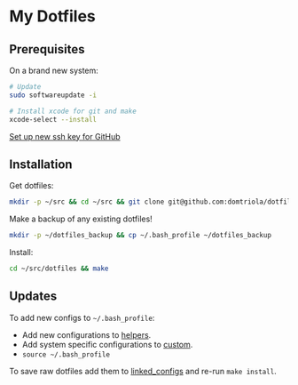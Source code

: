 # My Dotfiles

## Prerequisites

On a brand new system:

```bash
# Update
sudo softwareupdate -i

# Install xcode for git and make
xcode-select --install
```

[Set up new ssh key for GitHub](https://help.github.com/en/github/authenticating-to-github/generating-a-new-ssh-key-and-adding-it-to-the-ssh-agent)

## Installation

Get dotfiles:

```bash
mkdir -p ~/src && cd ~/src && git clone git@github.com:domtriola/dotfiles.git
```

Make a backup of any existing dotfiles!

```bash
mkdir -p ~/dotfiles_backup && cp ~/.bash_profile ~/dotfiles_backup
```

Install:

```bash
cd ~/src/dotfiles && make
```

## Updates

To add new configs to `~/.bash_profile`:

* Add new configurations to [helpers](helpers).
* Add system specific configurations to [custom](custom).
* `source ~/.bash_profile`

To save raw dotfiles add them to [linked_configs](linked_configs) and re-run `make install`.
